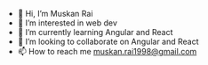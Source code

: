- 👋 Hi, I’m Muskan Rai 
- 👀 I’m interested in web dev
- 🌱 I’m currently learning Angular and React
- 💞️ I’m looking to collaborate on Angular and React 
- 📫 How to reach me muskan.rai1998@gmail.com

<!---
Rai1998muskan/Rai1998muskan is a ✨ special ✨ repository because its `README.md` (this file) appears on your GitHub profile.
You can click the Preview link to take a look at your changes.
--->
